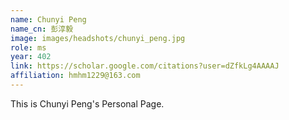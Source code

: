 ```yaml
---
name: Chunyi Peng
name_cn: 彭淳毅
image: images/headshots/chunyi_peng.jpg
role: ms
year: 402
link: https://scholar.google.com/citations?user=dZfkLg4AAAAJ
affiliation: hmhm1229@163.com
---
```


This is Chunyi Peng's Personal Page.